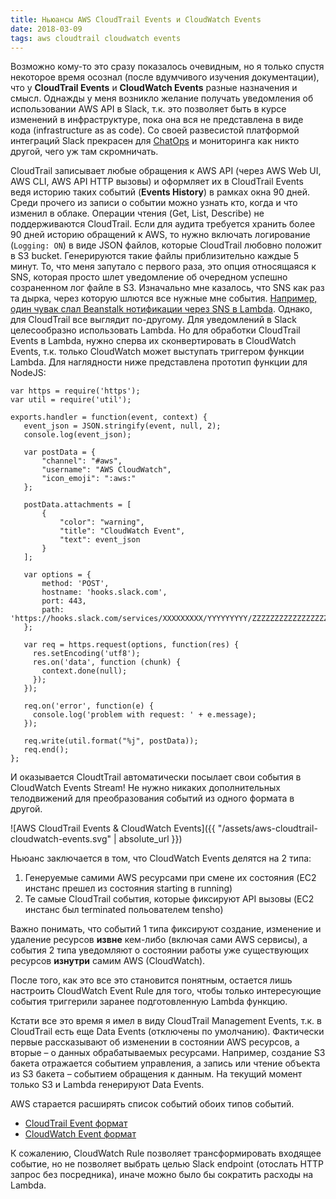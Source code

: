 ```yaml
---
title: Ньюансы AWS CloudTrail Events и CloudWatch Events
date: 2018-03-09
tags: aws cloudtrail cloudwatch events
---
```


Возможно кому-то это сразу показалось очевидным, но я только спустя некоторое время осознал (после вдумчивого изучения документации), что у **CloudTrail Events** и **CloudWatch Events** разные назначения и смысл. Однажды у меня возникло желание получать уведомления об использовании AWS API в Slack, т.к. это позволяет быть в курсе изменений в инфраструктуре, пока она вся не представлена в виде кода (infrastructure as as code). Со своей развесистой платформой интеграций Slack прекрасен для [ChatOps](https://en.wikipedia.org/wiki/ChatOps) и мониторинга как никто другой, чего уж там скромничать.

CloudTrail записывает любые обращения к AWS API (через AWS Web UI, AWS CLI, AWS API HTTP вызовы) и оформляет их в CloudTrail Events ведя историю таких событий (**Events History**) в рамках окна 90 дней. Среди прочего из записи о событии можно узнать кто, когда и что изменил в облаке. Операции чтения (Get, List, Describe) не поддерживаются CloudTrail. Если для аудита требуется хранить более 90 дней историю обращений к AWS, то нужно включать логирование (`Logging: ON`) в виде JSON файлов, которые CloudTrail любовно положит в S3 bucket. Генерируются такие файлы приблизительно каждые 5 минут. То, что меня запутало с первого раза, это опция относящаяся к SNS, которая просто шлет уведомление об очередном успешно созраненном лог файле в S3. Изначально мне казалось, что SNS как раз та дырка, через которую шлются все нужные мне события. [Например, один чувак слал Beanstalk нотификации через SNS в Lambda](https://medium.com/cohealo-engineering/how-set-up-a-slack-channel-to-be-an-aws-sns-subscriber-63b4d57ad3ea). Однако, для CloudTrail все выглядит по-другому. Для уведомлений в Slack целесообразно использовать Lambda. Но для обработки CloudTrail Events в Lambda, нужно сперва их сконвертировать в CloudWatch Events, т.к. только CloudWatch может выступать триггером функции Lambda. Для наглядности ниже представлена прототип функции для NodeJS:
 
 ```
var https = require('https');
var util = require('util');

exports.handler = function(event, context) {
    event_json = JSON.stringify(event, null, 2); 
    console.log(event_json);

    var postData = {
        "channel": "#aws",
        "username": "AWS CloudWatch",
        "icon_emoji": ":aws:"
    };
   
    postData.attachments = [
        {
            "color": "warning", 
            "title": "CloudWatch Event",
            "text": event_json
        }
    ];

    var options = {
        method: 'POST',
        hostname: 'hooks.slack.com',
        port: 443,
        path: 'https://hooks.slack.com/services/XXXXXXXXX/YYYYYYYYY/ZZZZZZZZZZZZZZZZZZZZZZZZ'
    };

    var req = https.request(options, function(res) {
      res.setEncoding('utf8');
      res.on('data', function (chunk) {
        context.done(null);
      });
    });
    
    req.on('error', function(e) {
      console.log('problem with request: ' + e.message);
    });    

    req.write(util.format("%j", postData));
    req.end();
};
 ```
 
И оказывается CloudtTrail автоматически посылает свои события в CloudWatch Events Stream! Не нужно никаких дополнительных телодвижений для преобразования событий из одного формата в другой.

 ![AWS CloudTrail Events & CloudWatch Events]({{ "/assets/aws-cloudtrail-cloudwatch-events.svg" | absolute_url }})

Ньюанс заключается в том, что CloudWatch Events делятся на 2 типа:

 1. Генеруемые самими AWS ресурсами при смене их состояния (EC2 инстанс прешел из состояния starting в running)
 2. Те самые CloudTrail события, которые фиксируют API вызовы (EC2 инстанс был terminated польователем tensho)
 
 Важно понимать, что событий 1 типа фиксируют создание, изменение и удаление ресурсов **извне** кем-либо (включая сами AWS сервисы), а события 2 типа уведомляют о состоянии работы уже существующих ресурсов **изнутри** самим AWS (CloudWatch).
 
 После того, как это все это становится понятным, остается лишь настроить CloudWatch Event Rule для того, чтобы только интересующие события триггерили заранее подготовленную Lambda функцию. 
 
 Кстати все это время я имел в виду CloudTrail Management Events, т.к. в CloudTrail есть еще Data Events (отключены по умолчанию). Фактически первые рассказывают об изменении в состоянии AWS ресурсов, а вторые – о данных обрабатываемых ресурсами. Например, создание S3 бакета отражается событием управления, а запись или чтение объекта из S3 бакета – событием обращения к данным. На текущий момент только S3 и Lambda генерируют Data Events.
 
 AWS старается расширять список событий обоих типов событий.
  
 - [CloudTrail Event формат](https://docs.aws.amazon.com/awscloudtrail/latest/userguide/cloudtrail-event-reference.html)
 - [CloudWatch Event формат](https://docs.aws.amazon.com/AmazonCloudWatch/latest/events/EventTypes.html)
 
К сожалению, CloudWatch Rule позволяет трансформировать входящее событие, но не позволяет выбрать целью Slack endpoint (отослать HTTP запрос без посредника), иначе можно было бы сократить расходы на Lambda.
